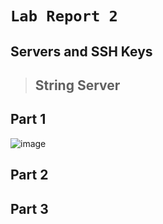 # `Lab Report 2`

## Servers and SSH Keys

> ## String Server

## **Part 1**

![image](https://github.com/m3cortez/cse15l-lab-reports/assets/130080853/64799581-a5e9-4e1a-9083-3e6d642df3a6)

  
## **Part 2**

## **Part 3**
